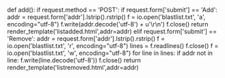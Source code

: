 def add(): if request.method == 'POST': if request.form['submit'] == 'Add': addr = request.form['addr'].lstrip().rstrip() f = io.open('blastlist.txt', 'a', encoding="utf-8") f.write(addr.decode('utf-8') + u'\r\n') f.close() return render_template('listadded.html',addr=addr) elif request.form['submit'] == 'Remove': addr = request.form['addr'].lstrip().rstrip() f = io.open('blastlist.txt', 'r', encoding="utf-8") lines = f.readlines() f.close() f = io.open('blastlist.txt', 'w', encoding="utf-8") for line in lines: if addr not in line: f.write(line.decode('utf-8')) f.close() return render_template('listremoved.html',addr=addr)
